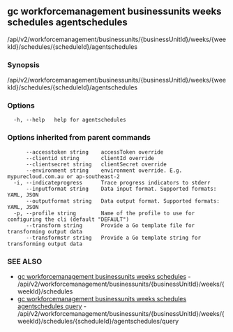 ## gc workforcemanagement businessunits weeks schedules agentschedules

/api/v2/workforcemanagement/businessunits/{businessUnitId}/weeks/{weekId}/schedules/{scheduleId}/agentschedules

### Synopsis

/api/v2/workforcemanagement/businessunits/{businessUnitId}/weeks/{weekId}/schedules/{scheduleId}/agentschedules

### Options

```
  -h, --help   help for agentschedules
```

### Options inherited from parent commands

```
      --accesstoken string    accessToken override
      --clientid string       clientId override
      --clientsecret string   clientSecret override
      --environment string    environment override. E.g. mypurecloud.com.au or ap-southeast-2
  -i, --indicateprogress      Trace progress indicators to stderr
      --inputformat string    Data input format. Supported formats: YAML, JSON
      --outputformat string   Data output format. Supported formats: YAML, JSON
  -p, --profile string        Name of the profile to use for configuring the cli (default "DEFAULT")
      --transform string      Provide a Go template file for transforming output data
      --transformstr string   Provide a Go template string for transforming output data
```

### SEE ALSO

* [gc workforcemanagement businessunits weeks schedules](gc_workforcemanagement_businessunits_weeks_schedules.html)	 - /api/v2/workforcemanagement/businessunits/{businessUnitId}/weeks/{weekId}/schedules
* [gc workforcemanagement businessunits weeks schedules agentschedules query](gc_workforcemanagement_businessunits_weeks_schedules_agentschedules_query.html)	 - /api/v2/workforcemanagement/businessunits/{businessUnitId}/weeks/{weekId}/schedules/{scheduleId}/agentschedules/query


